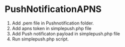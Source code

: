 # PushNotificationAPNS

1) Add .pem file in Pushnotification folder.
2) Add apns token in simplepush.php file
3) Add Push notificaton payload in simplepush.php file
3) Run simplepush.php script.
